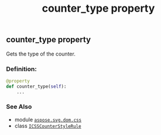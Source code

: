 ﻿---
title: counter_type property
second_title: Aspose.SVG for Python via .NET API References
description: 
type: docs
weight: 30
url: /python-net/aspose.svg.dom.css/icsscounterstylerule/counter_type/
is_root: false
---

## counter_type property


Gets the type of the counter.
### Definition:
```python
@property
def counter_type(self):
    ...
```

### See Also
* module [`aspose.svg.dom.css`](../../)
* class [`ICSSCounterStyleRule`](/svg/python-net/aspose.svg.dom.css/icsscounterstylerule)
